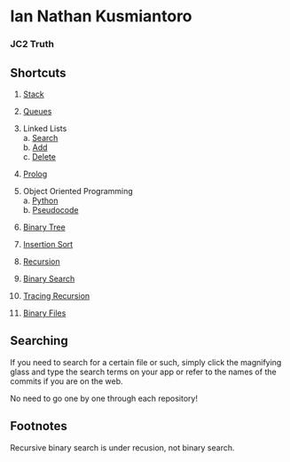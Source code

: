 # Ian Nathan Kusmiantoro
### JC2 Truth

## Shortcuts

1. [Stack](https://github.com/iannathan-k/JC2T-2025/tree/main/25-02-03)

2. [Queues](https://github.com/iannathan-k/JC2T-2025/tree/main/25-02-04)

3. Linked Lists\
    a. [Search](https://github.com/iannathan-k/JC2T-2025/tree/main/25-02-10)\
    b. [Add](https://github.com/iannathan-k/JC2T-2025/tree/main/25-02-11)\
    c. [Delete](https://github.com/iannathan-k/JC2T-2025/tree/main/25-02-12)

4. [Prolog](https://github.com/iannathan-k/JC2T-2025/blob/main/25-03-10/prolog.md)

5. Object Oriented Programming\
    a. [Python](https://github.com/iannathan-k/JC2T-2025/tree/main/25-03-06)\
    b. [Pseudocode](https://github.com/iannathan-k/JC2T-2025/blob/main/25-03-12/pseudocodeOOP.md)

6. [Binary Tree](https://github.com/iannathan-k/JC2T-2025/tree/main/25-02-20)

7. [Insertion Sort](https://github.com/iannathan-k/JC2T-2025/tree/main/25-01-20)

8. [Recursion](https://github.com/iannathan-k/JC2T-2025/tree/main/25-02-27)

9. [Binary Search](https://github.com/iannathan-k/JC2T-2025/tree/main/25-01-15)

10. [Tracing Recursion](https://github.com/iannathan-k/JC2T-2025/blob/main/25-03-03/CallStack.md)

11. [Binary Files](https://github.com/iannathan-k/JC2T-2025/blob/main/25-03-11/fileHandling.md)

## Searching

If you need to search for a certain file or such, simply click the magnifying glass and type the search terms on your app or refer to the names of the commits if you are on the web.

No need to go one by one through each repository!

## Footnotes

Recursive binary search is under recusion, not binary search.